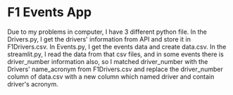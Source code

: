 # F1 Events App
Due to my problems in computer, I have 3 different python file. In the Drivers.py, I get the drivers' information from API and store it in F1Drivers.csv. In Events.py, I get the events data and create data.csv. In the streamlit.py, I read the data from that csv files, and in some events there is driver_number information also, so I matched driver_number with the Drivers' name_acronym from F1Drivers.csv and replace the driver_number column of data.csv with a new column which named driver and contain driver's acronym.
